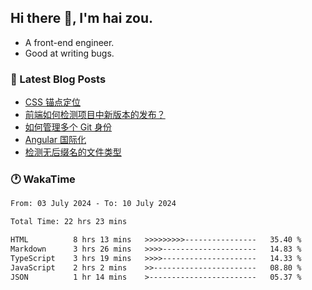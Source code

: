 ## Hi there 👋, I'm hai zou.

- A front-end engineer.
- Good at writing bugs.

### 📖 Latest Blog Posts
<!-- BLOG-POST-LIST:START -->
- [CSS 锚点定位](https://blog.izou.top/css/anchor-position/)
- [前端如何检测项目中新版本的发布？](https://blog.izou.top/angular/version-update/)
- [如何管理多个 Git 身份](https://blog.izou.top/git/multi-git-identity/)
- [Angular 国际化](https://blog.izou.top/angular/i18n/)
- [检测无后缀名的文件类型](https://blog.izou.top/js/filetype-check/)
<!-- BLOG-POST-LIST:END -->

### 🕐 WakaTime
<!--START_SECTION:waka-->

```txt
From: 03 July 2024 - To: 10 July 2024

Total Time: 22 hrs 23 mins

HTML          8 hrs 13 mins   >>>>>>>>>----------------   35.40 %
Markdown      3 hrs 26 mins   >>>>---------------------   14.83 %
TypeScript    3 hrs 19 mins   >>>>---------------------   14.33 %
JavaScript    2 hrs 2 mins    >>-----------------------   08.80 %
JSON          1 hr 14 mins    >------------------------   05.37 %
```

<!--END_SECTION:waka-->
